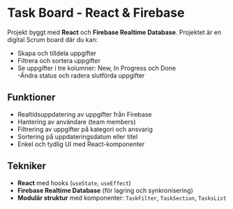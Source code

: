 #  Task Board - React & Firebase

Projekt byggt med **React** och **Firebase Realtime Database**. Projektet är en digital Scrum board där du kan:
- Skapa och tilldela uppgifter  
- Filtrera och sortera uppgifter  
- Se uppgifter i tre kolumner: New, In Progress och Done  
 -Ändra status och radera slutförda uppgifter  

##  Funktioner

- Realtidsuppdatering av uppgifter från Firebase
- Hantering av användare (team members)
- Filtrering av uppgifter på kategori och ansvarig
- Sortering på uppdateringsdatum eller titel
- Enkel och tydlig UI med React-komponenter

##  Tekniker

- **React** med hooks (`useState`, `useEffect`)  
- **Firebase Realtime Database** (för lagring och synkronisering)  
- **Modulär struktur** med komponenter: `TaskFilter`, `TaskSection`, `TasksList`  


